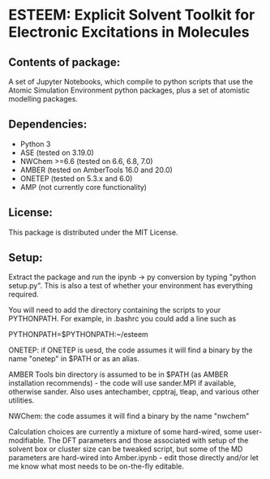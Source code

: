 ESTEEM: Explicit Solvent Toolkit for Electronic Excitations in Molecules
========================================================================

## Contents of package:

A set of Jupyter Notebooks, which compile to python scripts
that use the Atomic Simulation Environment python packages,
plus a set of atomistic modelling packages.

## Dependencies:

* Python 3
* ASE (tested on 3.19.0)
* NWChem >=6.6 (tested on 6.6, 6.8, 7.0)
* AMBER (tested on AmberTools 16.0 and 20.0)
* ONETEP (tested on 5.3.x and 6.0)
* AMP (not currently core functionality)

## License:

This package is distributed under the MIT License.

## Setup:

Extract the package and run the ipynb -> py conversion by
typing "python setup.py". This is also a test of whether your
environment has everything required.

You will need to add the directory containing the scripts to
your PYTHONPATH. For example, in .bashrc you could add a line
such as

PYTHONPATH=$PYTHONPATH:~/esteem

ONETEP: if ONETEP is uesd, the code assumes it will find a binary
by the name "onetep" in $PATH or as an alias.

AMBER Tools bin directory is assumed to be in $PATH (as AMBER
installation recommends) - the code will use sander.MPI if
available, otherwise sander. Also uses antechamber, cpptraj,
tleap, and various other utilities.

NWChem: the code assumes it will find a binary by the name "nwchem"

Calculation choices are currently a mixture of some hard-wired,
some user-modifiable. The DFT parameters and those associated
with setup of the solvent box or cluster size can be tweaked
script, but some of the MD parameters are hard-wired into
Amber.ipynb - edit those directly and/or let me know what
most needs to be on-the-fly editable.

